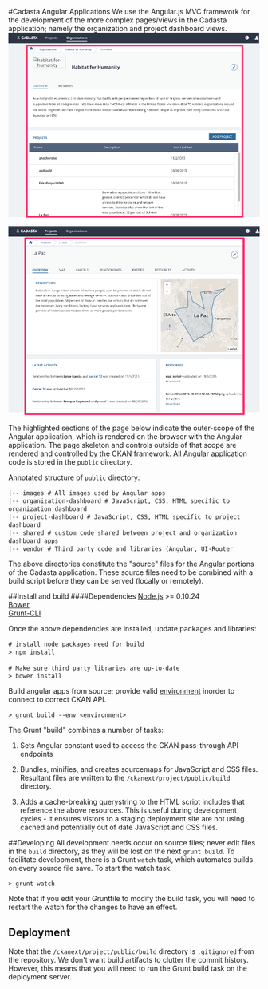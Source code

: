 #Cadasta Angular Applications
We use the Angular.js MVC framework for the development of the more complex pages/views in the Cadasta application; namely the organization and project dashboard views.
![Organization dashboard](https://github.com/Cadasta/ckanext-project/blob/master/docs/organization-dashboard.png?raw=true)

![Project dashboard](https://github.com/Cadasta/ckanext-project/blob/master/docs/project-dashboard.png?raw=true)

The highlighted sections of the page below indicate the outer-scope of the Angular application, which is rendered on the browser with the Angular application. The page skeleton and controls outside of that scope are rendered and controlled by the CKAN framework. All Angular application code is stored in the `public` directory.

Annotated structure of `public` directory:  


    |-- images # All images used by Angular apps
    |-- organization-dashboard # JavaScript, CSS, HTML specific to organization dashboard
    |-- project-dashboard # JavaScript, CSS, HTML specific to project dashboard
    |-- shared # custom code shared between project and organization dashboard apps
    |-- vendor # Third party code and libraries (Angular, UI-Router
    

The above directories constitute the "source" files for the Angular portions of the Cadasta application.  These source files need to be combined with a build script before they can be served (locally or remotely). 

##Install and build
####Dependencies
[Node.js](https://nodejs.org/en/) >= 0.10.24  
[Bower](http://bower.io/)  
[Grunt-CLI](https://github.com/gruntjs/grunt-cli)

Once the above dependencies are installed, update packages and libraries:


    # install node packages need for build
    > npm install
    
    # Make sure third party libraries are up-to-date
    > bower install
    
    
Build angular apps from source; provide valid [environment](https://github.com/Cadasta/ckanext-project/blob/master/environment-settings.js) inorder to connect to correct CKAN API.

    > grunt build --env <environment>
    
The Grunt "build" combines a number of tasks:  

1) Sets Angular constant used to access the CKAN pass-through API endpoints  

2) Bundles, minifies, and creates sourcemaps for JavaScript and CSS files. Resultant files are written to the `/ckanext/project/public/build` directory.

3) Adds a cache-breaking querystring to the HTML script includes that reference the above resources.  This is useful during development cycles - it ensures vistors to a staging deployment site are not using cached and potentially out of date JavaScript and CSS files.  
  
##Developing
All development needs occur on source files; never edit files in the `build` directory, as they will be lost on the next `grunt build`. To facilitate development, there is a Grunt `watch` task, which automates builds on every source file save.  To start the watch task:

    > grunt watch
    
Note that if you edit your Gruntfile to modify the build task, you will need to restart the watch for the changes to have an effect.


## Deployment

Note that the  `/ckanext/project/public/build` directory is `.gitignored` from the repository.  We don't want build artifacts to clutter the commit history. However, this means that you will need to run the Grunt build task on the deployment server.
